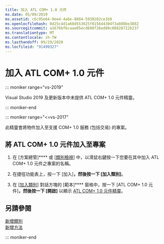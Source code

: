 ```yaml
---
title: 加入 ATL COM+ 1.0 元件
ms.date: 05/09/2019
ms.assetid: c6c95e64-9ee4-4a6e-8804-5930202ce1b9
ms.openlocfilehash: 0d25c4d1a68d553025f015644304f3a888be3882
ms.sourcegitcommit: a1676bf6caae05ecd698f26ed80c08828722b237
ms.translationtype: MT
ms.contentlocale: zh-TW
ms.lasthandoff: 09/29/2020
ms.locfileid: "91499327"
---
```

# <a name="adding-an-atl-com-10-component"></a>加入 ATL COM+ 1.0 元件

::: moniker range="vs-2019"

Visual Studio 2019 及更新版本中未提供 ATL COM+ 1.0 元件精靈。

::: moniker-end

::: moniker range="<=vs-2017"

此精靈會將物件加入至支援 COM+ 1.0 服務 (包括交易) 的專案。

## <a name="to-add-an-atl-com-10-component-to-your-project"></a>將 ATL COM+ 1.0 元件加入至專案

1. 在 [方案總管]**** 或 [[類別檢視](/visualstudio/ide/viewing-the-structure-of-code)] 中，以滑鼠右鍵按一下您要在其中加入 ATL COM+ 1.0 元件之專案的名稱。

1. 在捷徑功能表上，按一下 [加入]****，然後按一下 [加入類別]****。

1. 在 [[加入類別](../../ide/adding-a-class-visual-cpp.md#add-class-dialog-box)] 對話方塊的 [範本]**** 窗格中，按一下 [ATL COM+ 1.0 元件]****，然後按一下 [開啟]**** 以顯示 [ATL COM+ 1.0 元件精靈](../../atl/reference/atl-com-plus-1-0-component-wizard.md)。

## <a name="see-also"></a>另請參閱

[新增類別](../../ide/adding-a-class-visual-cpp.md)<br/>
[新增方法](../../ide/adding-a-method-visual-cpp.md)

::: moniker-end
